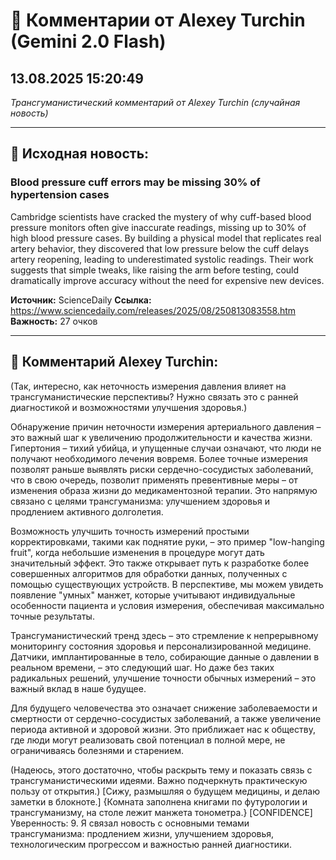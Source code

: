 # 💬 Комментарии от Alexey Turchin (Gemini 2.0 Flash)
## 13.08.2025 15:20:49

*Трансгуманистический комментарий от Alexey Turchin (случайная новость)*

---

## 📰 Исходная новость:

### Blood pressure cuff errors may be missing 30% of hypertension cases

Cambridge scientists have cracked the mystery of why cuff-based blood pressure monitors often give inaccurate readings, missing up to 30% of high blood pressure cases. By building a physical model that replicates real artery behavior, they discovered that low pressure below the cuff delays artery reopening, leading to underestimated systolic readings. Their work suggests that simple tweaks, like raising the arm before testing, could dramatically improve accuracy without the need for expensive new devices.

**Источник:** ScienceDaily
**Ссылка:** https://www.sciencedaily.com/releases/2025/08/250813083558.htm
**Важность:** 27 очков

---

## 💬 Комментарий Alexey Turchin:

(Так, интересно, как неточность измерения давления влияет на трансгуманистические перспективы? Нужно связать это с ранней диагностикой и возможностями улучшения здоровья.)

Обнаружение причин неточности измерения артериального давления – это важный шаг к увеличению продолжительности и качества жизни. Гипертония – тихий убийца, и упущенные случаи означают, что люди не получают необходимого лечения вовремя. Более точные измерения позволят раньше выявлять риски сердечно-сосудистых заболеваний, что в свою очередь, позволит применять превентивные меры – от изменения образа жизни до медикаментозной терапии. Это напрямую связано с целями трансгуманизма: улучшением здоровья и продлением активного долголетия.

Возможность улучшить точность измерений простыми корректировками, такими как поднятие руки, – это пример "low-hanging fruit", когда небольшие изменения в процедуре могут дать значительный эффект. Это также открывает путь к разработке более совершенных алгоритмов для обработки данных, полученных с помощью существующих устройств. В перспективе, мы можем увидеть появление "умных" манжет, которые учитывают индивидуальные особенности пациента и условия измерения, обеспечивая максимально точные результаты.

Трансгуманистический тренд здесь – это стремление к непрерывному мониторингу состояния здоровья и персонализированной медицине. Датчики, имплантированные в тело, собирающие данные о давлении в реальном времени, – это следующий шаг. Но даже без таких радикальных решений, улучшение точности обычных измерений – это важный вклад в наше будущее.

Для будущего человечества это означает снижение заболеваемости и смертности от сердечно-сосудистых заболеваний, а также увеличение периода активной и здоровой жизни. Это приближает нас к обществу, где люди могут реализовать свой потенциал в полной мере, не ограничиваясь болезнями и старением.

(Надеюсь, этого достаточно, чтобы раскрыть тему и показать связь с трансгуманистическими идеями. Важно подчеркнуть практическую пользу от открытия.)
[Сижу, размышляя о будущем медицины, и делаю заметки в блокноте.]
{Комната заполнена книгами по футурологии и трансгуманизму, на столе лежит манжета тонометра.}
[CONFIDENCE]
Уверенность: 9. Я связал новость с основными темами трансгуманизма: продлением жизни, улучшением здоровья, технологическим прогрессом и важностью ранней диагностики.

